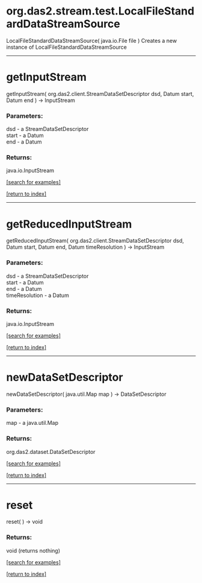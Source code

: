 # org.das2.stream.test.LocalFileStandardDataStreamSource
LocalFileStandardDataStreamSource( java.io.File file )
Creates a new instance of LocalFileStandardDataStreamSource

***
<a name="getInputStream"></a>
# getInputStream
getInputStream( org.das2.client.StreamDataSetDescriptor dsd, Datum start, Datum end ) &rarr; InputStream



### Parameters:
dsd - a StreamDataSetDescriptor
<br>start - a Datum
<br>end - a Datum

### Returns:
java.io.InputStream


<a href="https://github.com/autoplot/dev/search?q=getInputStream&unscoped_q=getInputStream">[search for examples]</a>

<a href="https://github.com/autoplot/documentation/blob/master/javadoc/index-all.md">[return to index]</a>

***
<a name="getReducedInputStream"></a>
# getReducedInputStream
getReducedInputStream( org.das2.client.StreamDataSetDescriptor dsd, Datum start, Datum end, Datum timeResolution ) &rarr; InputStream



### Parameters:
dsd - a StreamDataSetDescriptor
<br>start - a Datum
<br>end - a Datum
<br>timeResolution - a Datum

### Returns:
java.io.InputStream


<a href="https://github.com/autoplot/dev/search?q=getReducedInputStream&unscoped_q=getReducedInputStream">[search for examples]</a>

<a href="https://github.com/autoplot/documentation/blob/master/javadoc/index-all.md">[return to index]</a>

***
<a name="newDataSetDescriptor"></a>
# newDataSetDescriptor
newDataSetDescriptor( java.util.Map map ) &rarr; DataSetDescriptor



### Parameters:
map - a java.util.Map

### Returns:
org.das2.dataset.DataSetDescriptor


<a href="https://github.com/autoplot/dev/search?q=newDataSetDescriptor&unscoped_q=newDataSetDescriptor">[search for examples]</a>

<a href="https://github.com/autoplot/documentation/blob/master/javadoc/index-all.md">[return to index]</a>

***
<a name="reset"></a>
# reset
reset(  ) &rarr; void



### Returns:
void (returns nothing)


<a href="https://github.com/autoplot/dev/search?q=reset&unscoped_q=reset">[search for examples]</a>

<a href="https://github.com/autoplot/documentation/blob/master/javadoc/index-all.md">[return to index]</a>

